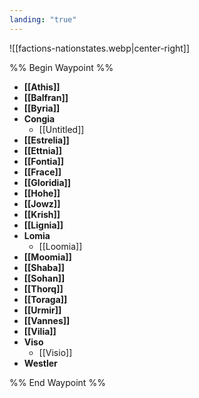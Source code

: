 ```yaml
---
landing: "true"
---
```

![[factions-nationstates.webp|center-right]]

%% Begin Waypoint %%
- **[[Athis]]**
- **[[Balfran]]**
- **[[Byria]]**
- **Congia**
	- [[Untitled]]
- **[[Estrelia]]**
- **[[Ettnia]]**
- **[[Fontia]]**
- **[[Frace]]**
- **[[Gloridia]]**
- **[[Hohe]]**
- **[[Jowz]]**
- **[[Krish]]**
- **[[Lignia]]**
- **Lomia**
	- [[Loomia]]
- **[[Moomia]]**
- **[[Shaba]]**
- **[[Sohan]]**
- **[[Thorq]]**
- **[[Toraga]]**
- **[[Urmir]]**
- **[[Vannes]]**
- **[[Vilia]]**
- **Viso**
	- [[Visio]]
- **Westler**

%% End Waypoint %%
